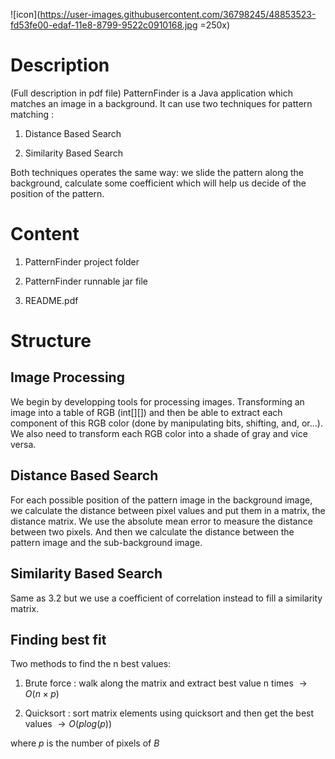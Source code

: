 

![icon](https://user-images.githubusercontent.com/36798245/48853523-fd53fe00-edaf-11e8-8799-9522c0910168.jpg =250x)

<h1 id="description">Description</h1>
<p>(Full description in pdf file) PatternFinder is a Java application which matches an image in a background. It can use two techniques for pattern matching :</p>
<ol>
<li><p>Distance Based Search</p></li>
<li><p>Similarity Based Search</p></li>
</ol>
<p>Both techniques operates the same way: we slide the pattern along the background, calculate some coefficient which will help us decide of the position of the pattern.</p>
<h1 id="content">Content</h1>
<ol>
<li><p>PatternFinder project folder</p></li>
<li><p>PatternFinder runnable jar file</p></li>
<li><p>README.pdf</p></li>
</ol>
<h1 id="structure">Structure</h1>
<h2 id="image-processing">Image Processing</h2>
<p>We begin by developping tools for processing images. Transforming an image into a table of RGB (int[][]) and then be able to extract each component of this RGB color (done by manipulating bits, shifting, and, or...). We also need to transform each RGB color into a shade of gray and vice versa.</p>
<h2 id="distance-based-search">Distance Based Search</h2>
<p>For each possible position of the pattern image in the background image, we calculate the distance between pixel values and put them in a matrix, the distance matrix. We use the absolute mean error to measure the distance between two pixels. And then we calculate the distance between the pattern image and the sub-background image.</p>
<h2 id="similarity-based-search">Similarity Based Search</h2>
<p>Same as 3.2 but we use a coefficient of correlation instead to fill a similarity matrix.</p>
<h2 id="finding-best-fit">Finding best fit</h2>
<p>Two methods to find the n best values:</p>
<ol>
<li><p>Brute force : walk along the matrix and extract best value n times <span class="math inline"> → <em>O</em>(<em>n</em> × <em>p</em>)</span></p></li>
<li><p>Quicksort : sort matrix elements using quicksort and then get the best values <span class="math inline"> → <em>O</em>(<em>p</em><em>l</em><em>o</em><em>g</em>(<em>p</em>))</span></p></li>
</ol>
<p>where <span class="math inline"><em>p</em></span> is the number of pixels of <span class="math inline"><em>B</em></span></p>
